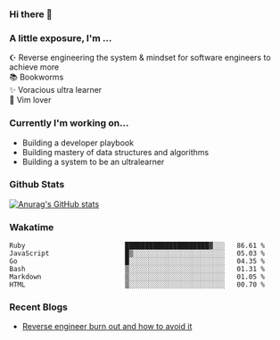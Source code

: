 ### Hi there 👋
### A little exposure, I'm ...

☪ Reverse engineering the system & mindset for software engineers to achieve more <br/>
📚 Bookworms <br/>
✨ Voracious ultra learner <br/>
🎠 Vim lover <br/>

<!--
**bitethecode/bitethecode** is a ✨ _special_ ✨ repository because its `README.md` (this file) appears on your GitHub profile.

Here are some ideas to get you started:

- 🔭 I’m currently working on ...
- 🌱 I’m currently learning ...
- 👯 I’m looking to collaborate on ...
- 🤔 I’m looking for help with ...
- 💬 Ask me about ...
- 📫 How to reach me: ...
- 😄 Pronouns: ...
- ⚡ Fun fact: ...
-->

### Currently I'm working on... 
- Building a developer playbook
- Building mastery of data structures and algorithms
- Building a system to be an ultralearner

### Github Stats
[![Anurag's GitHub stats](https://github-readme-stats.vercel.app/api?username=bitethecode&count_private=true&showing_icons=true)](https://github.com/anuraghazra/github-readme-stats)

### Wakatime
<!--START_SECTION:waka-->

```text
Ruby                         █████████████████████▓░░░   86.61 %
JavaScript                   █▒░░░░░░░░░░░░░░░░░░░░░░░   05.03 %
Go                           █░░░░░░░░░░░░░░░░░░░░░░░░   04.35 %
Bash                         ▒░░░░░░░░░░░░░░░░░░░░░░░░   01.31 %
Markdown                     ▒░░░░░░░░░░░░░░░░░░░░░░░░   01.05 %
HTML                         ▒░░░░░░░░░░░░░░░░░░░░░░░░   00.70 %
```

<!--END_SECTION:waka-->

### Recent Blogs
- [Reverse engineer burn out and how to avoid it](https://bitethecode.org/#/articles/reverse-engineer-burnout-and-how-to-avoid-it)

